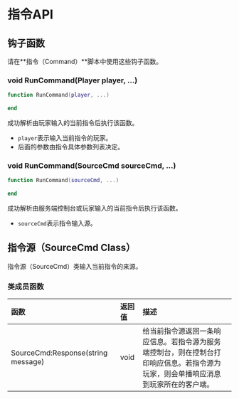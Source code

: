 # 指令API

## 钩子函数

请在**指令（Command）**脚本中使用这些钩子函数。

### void RunCommand\(Player player, ...\)

```lua
function RunCommand(player, ...)
    
end
```

成功解析由玩家输入的当前指令后执行该函数。

* `player`表示输入当前指令的玩家。
* 后面的参数由指令具体参数列表决定。

### void RunCommand\(SourceCmd sourceCmd, ...\)

```lua
function RunCommand(sourceCmd, ...)
    
end
```

成功解析由服务端控制台或玩家输入的当前指令后执行该函数。

* `sourceCmd`表示指令输入源。

## 指令源（SourceCmd Class）

指令源（SourceCmd）类输入当前指令的来源。

### 类成员函数

| 函数 | 返回值 | 描述 |
| :--- | :--- | :--- |
| SourceCmd:Response\(string message\) | void | 给当前指令源返回一条响应信息。若指令源为服务端控制台，则在控制台打印响应信息。若指令源为玩家，则会单播响应消息到玩家所在的客户端。 |



